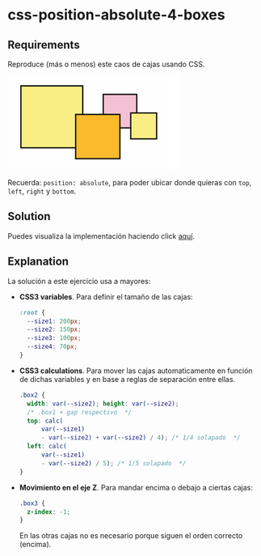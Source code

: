 # css-position-absolute-4-boxes

## Requirements

Reproduce (más o menos) este caos de cajas usando CSS.

![Caos de cajas a reproducir](caos-de-cajas-a-reproducir.png)

Recuerda: `position: absolute`, para poder ubicar donde quieras con `top`, `left`, `right` y `bottom`.

## Solution

Puedes visualiza la implementación haciendo click [aquí][exercise-solution-01].


[exercise-solution-01]:   ./solution.html           "See exercise working"

## Explanation

La solución a este ejercicio usa a mayores:

- **CSS3 variables**. Para definir el tamaño de las cajas:
  ```css
  :root {
    --size1: 200px;
    --size2: 150px;
    --size3: 100px;
    --size4: 70px;
  }
  ```
- **CSS3 calculations**. Para mover las cajas automaticamente en función de dichas variables y en base a reglas de separación entre ellas.

  ```css
  .box2 {
    width: var(--size2); height: var(--size2);
    /* .box1 + gap respectivo  */
    top: calc(
        var(--size1)
        - var(--size2) + var(--size2) / 4); /* 1/4 solapado  */
    left: calc(
        var(--size1)
        - var(--size2) / 5); /* 1/5 solapado  */
  }
  ```
- **Movimiento en el eje Z**.
  Para mandar encima o debajo a ciertas cajas:
  ```css
  .box3 {
    z-index: -1;
  }
  ```
  En las otras cajas no es necesario porque siguen el orden correcto (encima).
